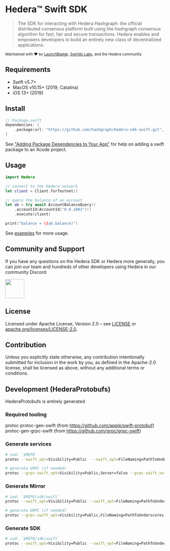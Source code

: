 # Hedera™ Swift SDK

> The SDK for interacting with Hedera Hashgraph: the official distributed
> consensus platform built using the hashgraph consensus algorithm for fast,
> fair and secure transactions. Hedera enables and empowers developers to
> build an entirely new class of decentralized applications.

<sub>Maintained with ❤️ by <a href="https://launchbadge.com" target="_blank">LaunchBadge</a>, <a href="https://www.swirlds.com/" target="_blank">Swirlds Labs</a>, and the Hedera community</sub>

## Requirements

- Swift v5.7+
- MacOS v10.15+ (2019, Catalina)
- iOS 13+ (2019)

## Install

```swift
// Package.swift
dependencies: [
    .package(url: "https://github.com/hashgraph/hedera-sdk-swift.git", from: "0.1.0")
]
```

See ["Adding Package Dependencies to Your App"](https://developer.apple.com/documentation/swift_packages/adding_package_dependencies_to_your_app) for help on
adding a swift package to an Xcode project.

## Usage

```swift
import Hedera

// connect to the Hedera network
let client = Client.forTestnet()

// query the balance of an account
let ab = try await AccountBalanceQuery()
    .accountId(AccountId("0.0.1001")!)
    .execute(client)

print("balance = \(ab.balance)")
```

See [examples](./Examples) for more usage.

## Community and Support

If you have any questions on the Hedera SDK or Hedera more generally,
you can join our team and hundreds of other developers using Hedera in our
community Discord:

<a href="https://hedera.com/discord" target="_blank">
  <img alt="" src="https://user-images.githubusercontent.com/753919/167244200-b95cd3a6-6256-4eaf-b9b4-f1f192341485.png" height="60">
</a>

## License

Licensed under Apache License,
Version 2.0 – see [LICENSE](LICENSE)
or [apache.org/licenses/LICENSE-2.0](http://www.apache.org/licenses/LICENSE-2.0).

## Contribution

Unless you explicitly state otherwise, any contribution intentionally submitted
for inclusion in the work by you, as defined in the Apache-2.0 license, shall be
licensed as above, without any additional terms or conditions.

## Development (HederaProtobufs)

HederaProtobufs is entirely generated

### Required tooling
protoc
protoc-gen-swift (from https://github.com/apple/swift-protobuf)
protoc-gen-grpc-swift (from https://github.com/grpc/grpc-swift)

### Generate services
```bash
# cwd: `$REPO`
protoc --swift_opt=Visibility=Public  --swift_opt=FileNaming=PathToUnderscores --swift_out=./Sources/HederaProtobufs/Services --proto_path=./protobufs/services protobufs/services/**.proto

# generate GRPC (if needed)
protoc --grpc-swift_opt=Visibility=Public,Server=false --grpc-swift_out=./Sources/HederaProtobufs/Services --proto_path=protobufs/services protobufs/services/**.proto
```

### Generate Mirror
```bash
# cwd: `$REPO/sdk/swift`
protoc --swift_opt=Visibility=Public --swift_opt=FileNaming=PathToUnderscores --swift_out=./Sources/HederaProtobufs/Mirror -I=protobufs/mirror -I=protobufs/services protobufs/mirror/**.proto

# generate GRPC (if needed)
protoc --grpc-swift_opt=Visibility=Public,FileNaming=PathToUnderscores,Server=false --grpc-swift_out=./Sources/HederaProtobufs/Mirror -I=protobufs/mirror -I=protobufs/services protobufs/mirror/**.proto
```

### Generate SDK
```bash
# cwd: `$REPO/sdk/swift`
protoc --swift_opt=Visibility=Public --swift_opt=FileNaming=PathToUnderscores --swift_out=./Sources/HederaProtobufs/Sdk -I=protobufs/sdk -I=protobufs/services protobufs/sdk/**.proto
```
